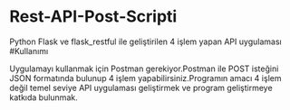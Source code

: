 # Rest-API-Post-Scripti
Python Flask ve flask_restful ile geliştirilen 4 işlem yapan API uygulaması
#Kullanımı

Uygulamayı kullanmak için Postman gerekiyor.Postman ile POST isteğini JSON formatında bulunup 4 işlem yapabilirsiniz.Programın amacı 4 işlem değil temel seviye API uygulaması geliştirmek ve program geliştirmeye katkıda bulunmak.
